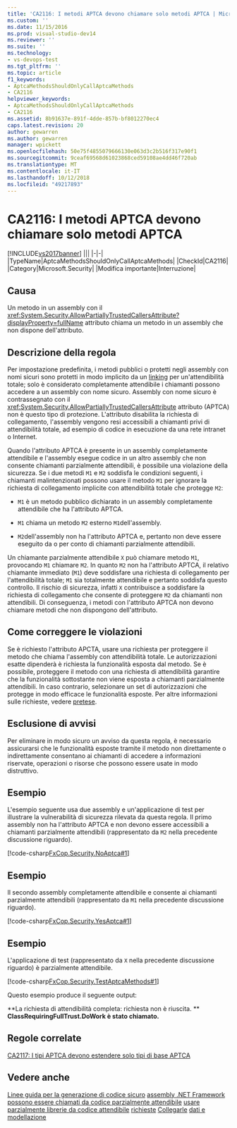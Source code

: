```yaml
---
title: 'CA2116: I metodi APTCA devono chiamare solo metodi APTCA | Microsoft Docs'
ms.custom: ''
ms.date: 11/15/2016
ms.prod: visual-studio-dev14
ms.reviewer: ''
ms.suite: ''
ms.technology:
- vs-devops-test
ms.tgt_pltfrm: ''
ms.topic: article
f1_keywords:
- AptcaMethodsShouldOnlyCallAptcaMethods
- CA2116
helpviewer_keywords:
- AptcaMethodsShouldOnlyCallAptcaMethods
- CA2116
ms.assetid: 8b91637e-891f-4dde-857b-bf8012270ec4
caps.latest.revision: 20
author: gewarren
ms.author: gewarren
manager: wpickett
ms.openlocfilehash: 50e75f4855079666130e063d3c2b516f317e90f1
ms.sourcegitcommit: 9ceaf69568d61023868ced59108ae4dd46f720ab
ms.translationtype: MT
ms.contentlocale: it-IT
ms.lasthandoff: 10/12/2018
ms.locfileid: "49217893"
---
```

# <a name="ca2116-aptca-methods-should-only-call-aptca-methods"></a>CA2116: I metodi APTCA devono chiamare solo metodi APTCA
[!INCLUDE[vs2017banner](../includes/vs2017banner.md)]
|||
|-|-|
|TypeName|AptcaMethodsShouldOnlyCallAptcaMethods|
|CheckId|CA2116|
|Category|Microsoft.Security|
|Modifica importante|Interruzione|

## <a name="cause"></a>Causa
 Un metodo in un assembly con il <xref:System.Security.AllowPartiallyTrustedCallersAttribute?displayProperty=fullName> attributo chiama un metodo in un assembly che non dispone dell'attributo.

## <a name="rule-description"></a>Descrizione della regola
 Per impostazione predefinita, i metodi pubblici o protetti negli assembly con nomi sicuri sono protetti in modo implicito da un [linking](http://msdn.microsoft.com/library/a33fd5f9-2de9-4653-a4f0-d9df25082c4d) per un'attendibilità totale; solo è considerato completamente attendibile i chiamanti possono accedere a un assembly con nome sicuro. Assembly con nome sicuro è contrassegnato con il <xref:System.Security.AllowPartiallyTrustedCallersAttribute> attributo (APTCA) non è questo tipo di protezione. L'attributo disabilita la richiesta di collegamento, l'assembly vengono resi accessibili a chiamanti privi di attendibilità totale, ad esempio di codice in esecuzione da una rete intranet o Internet.

 Quando l'attributo APTCA è presente in un assembly completamente attendibile e l'assembly esegue codice in un altro assembly che non consente chiamanti parzialmente attendibili, è possibile una violazione della sicurezza. Se i due metodi `M1` e `M2` soddisfa le condizioni seguenti, i chiamanti malintenzionati possono usare il metodo `M1` per ignorare la richiesta di collegamento implicite con attendibilità totale che protegge `M2`:

-   `M1` è un metodo pubblico dichiarato in un assembly completamente attendibile che ha l'attributo APTCA.

-   `M1` chiama un metodo `M2` esterno `M1`dell'assembly.

-   `M2`dell'assembly non ha l'attributo APTCA e, pertanto non deve essere eseguito da o per conto di chiamanti parzialmente attendibili.

 Un chiamante parzialmente attendibile `X` può chiamare metodo `M1`, provocando `M1` chiamare `M2`. In quanto `M2` non ha l'attributo APTCA, il relativo chiamante immediato (`M1`) deve soddisfare una richiesta di collegamento per l'attendibilità totale; `M1` sia totalmente attendibile e pertanto soddisfa questo controllo. Il rischio di sicurezza, infatti `X` contribuisce a soddisfare la richiesta di collegamento che consente di proteggere `M2` da chiamanti non attendibili. Di conseguenza, i metodi con l'attributo APTCA non devono chiamare metodi che non dispongono dell'attributo.

## <a name="how-to-fix-violations"></a>Come correggere le violazioni
 Se è richiesto l'attributo APCTA, usare una richiesta per proteggere il metodo che chiama l'assembly con attendibilità totale. Le autorizzazioni esatte dipenderà è richiesta la funzionalità esposta dal metodo. Se è possibile, proteggere il metodo con una richiesta di attendibilità garantire che la funzionalità sottostante non viene esposta a chiamanti parzialmente attendibili. In caso contrario, selezionare un set di autorizzazioni che protegge in modo efficace le funzionalità esposte. Per altre informazioni sulle richieste, vedere [pretese](http://msdn.microsoft.com/en-us/e5283e28-2366-4519-b27d-ef5c1ddc1f48).

## <a name="when-to-suppress-warnings"></a>Esclusione di avvisi
 Per eliminare in modo sicuro un avviso da questa regola, è necessario assicurarsi che le funzionalità esposte tramite il metodo non direttamente o indirettamente consentano ai chiamanti di accedere a informazioni riservate, operazioni o risorse che possono essere usate in modo distruttivo.

## <a name="example"></a>Esempio
 L'esempio seguente usa due assembly e un'applicazione di test per illustrare la vulnerabilità di sicurezza rilevata da questa regola. Il primo assembly non ha l'attributo APTCA e non devono essere accessibili a chiamanti parzialmente attendibili (rappresentato da `M2` nella precedente discussione riguardo).

 [!code-csharp[FxCop.Security.NoAptca#1](../snippets/csharp/VS_Snippets_CodeAnalysis/FxCop.Security.NoAptca/cs/FxCop.Security.NoAptca.cs#1)]

## <a name="example"></a>Esempio
 Il secondo assembly completamente attendibile e consente ai chiamanti parzialmente attendibili (rappresentato da `M1` nella precedente discussione riguardo).

 [!code-csharp[FxCop.Security.YesAptca#1](../snippets/csharp/VS_Snippets_CodeAnalysis/FxCop.Security.YesAptca/cs/FxCop.Security.YesAptca.cs#1)]

## <a name="example"></a>Esempio
 L'applicazione di test (rappresentato da `X` nella precedente discussione riguardo) è parzialmente attendibile.

 [!code-csharp[FxCop.Security.TestAptcaMethods#1](../snippets/csharp/VS_Snippets_CodeAnalysis/FxCop.Security.TestAptcaMethods/cs/FxCop.Security.TestAptcaMethods.cs#1)]

 Questo esempio produce il seguente output:

 **La richiesta di attendibilità completa: richiesta non è riuscita. ** 
 **ClassRequiringFullTrust.DoWork è stato chiamato.**
## <a name="related-rules"></a>Regole correlate
 [CA2117: I tipi APTCA devono estendere solo tipi di base APTCA](../code-quality/ca2117-aptca-types-should-only-extend-aptca-base-types.md)

## <a name="see-also"></a>Vedere anche
 [Linee guida per la generazione di codice sicuro](http://msdn.microsoft.com/library/4f882d94-262b-4494-b0a6-ba9ba1f5f177) [assembly .NET Framework possono essere chiamati da codice parzialmente attendibile](http://msdn.microsoft.com/en-us/a417fcd4-d3ca-4884-a308-3a1a080eac8d) [usare parzialmente librerie da codice attendibile](http://msdn.microsoft.com/library/dd66cd4c-b087-415f-9c3e-94e3a1835f74) [richieste](http://msdn.microsoft.com/en-us/e5283e28-2366-4519-b27d-ef5c1ddc1f48) [Collegarle](http://msdn.microsoft.com/library/a33fd5f9-2de9-4653-a4f0-d9df25082c4d) [dati e modellazione](http://msdn.microsoft.com/library/8c37635d-e2c1-4b64-a258-61d9e87405e6)



